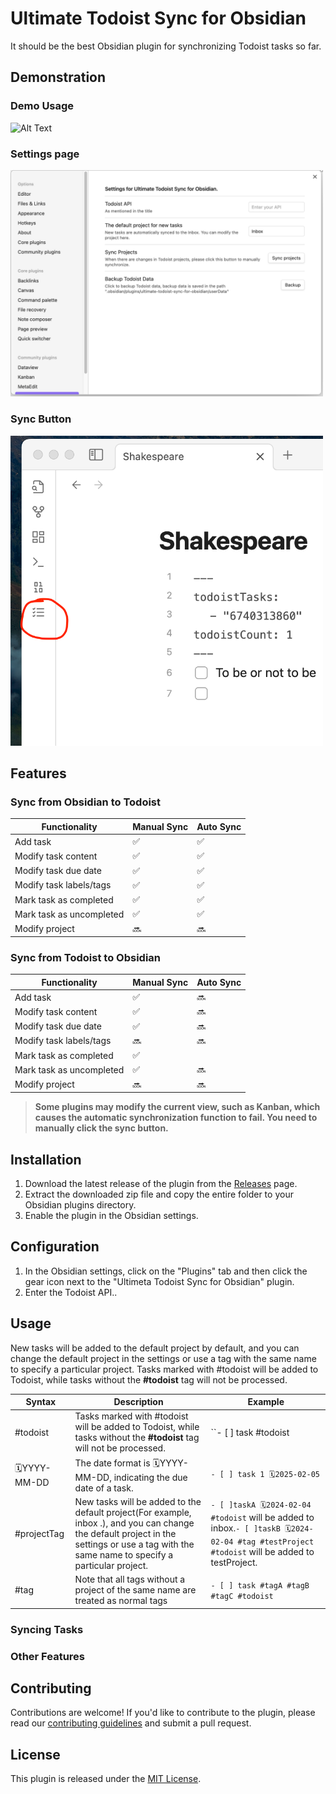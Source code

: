 # Ultimate Todoist Sync for Obsidian

It should be the best Obsidian plugin for synchronizing Todoist tasks so far.

## Demonstration

### Demo Usage
![Alt Text](/attachment/demo.gif)

### Settings page
<img src="/attachment/settings.png" width="500">

### Sync Button 
<img src="/attachment/Syncbutton.png" width="500">

## Features 

### Sync from Obsidian to Todoist
| Functionality           | Manual Sync | Auto Sync |
|------------------------|-------------|-----------|
| Add task                |  ✅          | ✅          |
| Modify task content     | ✅           | ✅         |
| Modify task due date    | ✅           | ✅         |
| Modify task labels/tags | ✅           | ✅         |
| Mark task as completed  | ✅           | ✅         |
| Mark task as uncompleted  | ✅           | ✅         |
| Modify project          | 🔜          | 🔜        |

### Sync from Todoist to Obsidian
| Functionality           | Manual Sync | Auto Sync |
|------------------------|-------------|-----------|
| Add task                | ✅           | 🔜         |
| Modify task content     | ✅           | 🔜         |
| Modify task due date    | ✅           | 🔜          |
| Modify task labels/tags | 🔜          | 🔜        |
| Mark task as completed  | ✅           |          |
| Mark task as uncompleted  | ✅           | 🔜         |
| Modify project          | 🔜          | 🔜        |

> **Some plugins may modify the current view, such as Kanban, which causes the automatic synchronization function to fail. You need to manually click the sync button.**


## Installation

1. Download the latest release of the plugin from the [Releases](https://github.com/username/repo/releases) page.
2. Extract the downloaded zip file and copy the entire folder to your Obsidian plugins directory.
3. Enable the plugin in the Obsidian settings.

## Configuration

1. In the Obsidian settings, click on the "Plugins" tab and then click the gear icon next to the "Ultimeta Todoist Sync for Obsidian" plugin.
2. Enter the Todoist API..

## Usage


New tasks will be added to the default project by default, and you can change the default project in the settings or use a tag with the same name to specify a particular project. Tasks marked with #todoist will be added to Todoist, while tasks without the **#todoist** tag will not be processed.

| Syntax | Description | Example |
| --- | --- | --- |
|#todoist|Tasks marked with #todoist will be added to Todoist, while tasks without the **#todoist** tag will not be processed.| ``- [ ] task #todoist|
| 🗓️YYYY-MM-DD | The date format is 🗓️YYYY-MM-DD, indicating the due date of a task. | `- [ ] task 1 🗓️2025-02-05` |
| #projectTag | New tasks will be added to the default project(For example,  inbox .), and you can change the default project in the settings or use a tag with the same name to specify a particular project. | `- [ ]taskA 🗓️2024-02-04  #todoist` will be added to inbox.`- [ ]taskB 🗓️2024-02-04 #tag #testProject #todoist` will be added to testProject.|
| #tag | Note that all tags without a project of the same name are treated as normal tags | `- [ ] task #tagA #tagB #tagC #todoist` |



### Syncing Tasks

 


### Other Features


## Contributing

Contributions are welcome! If you'd like to contribute to the plugin, please read our [contributing guidelines](CONTRIBUTING.md) and submit a pull request.

## License

This plugin is released under the [MIT License](LICENSE).

